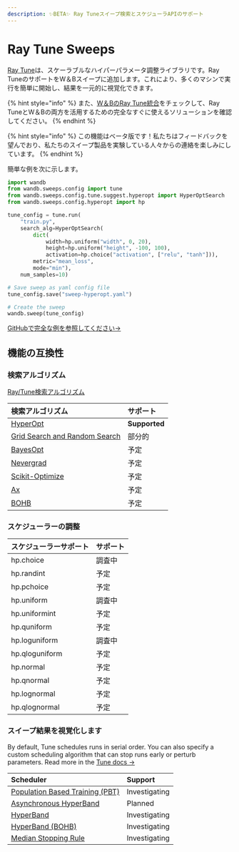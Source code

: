 ```yaml
---
description: ✨BETA✨ Ray Tuneスイープ検索とスケジューラAPIのサポート
---
```


# Ray Tune Sweeps

 [Ray Tune](https://ray.readthedocs.io/en/latest/tune.html)は、スケーラブルなハイパーパラメータ調整ライブラリです。Ray TuneのサポートをW＆Bスイープに追加します。これにより、多くのマシンで実行を簡単に開始し、結果を一元的に視覚化できます。

{% hint style="info" %}
また、[W＆BのRay Tune統合](https://app.gitbook.com/@weights-and-biases/s/docs/~/drafts/-MNdlQobOrN8f63KfkRZ/v/japanese/integrations/ray-tune)をチェックして、Ray TuneとW＆Bの両方を活用するための完全なすぐに使えるソリューションを確認してください。
{% endhint %}

{% hint style="info" %}
 この機能はベータ版です！私たちはフィードバックを望んでおり、私たちのスイープ製品を実験している人々からの連絡を楽しみにしています。
{% endhint %}

 簡単な例を次に示します。

```python
import wandb
from wandb.sweeps.config import tune
from wandb.sweeps.config.tune.suggest.hyperopt import HyperOptSearch
from wandb.sweeps.config.hyperopt import hp

tune_config = tune.run(
    "train.py",
    search_alg=HyperOptSearch(
        dict(
            width=hp.uniform("width", 0, 20),
            height=hp.uniform("height", -100, 100),
            activation=hp.choice("activation", ["relu", "tanh"])),
        metric="mean_loss",
        mode="min"),
    num_samples=10)

# Save sweep as yaml config file
tune_config.save("sweep-hyperopt.yaml")

# Create the sweep
wandb.sweep(tune_config)
```

[GitHubで完全な例を参照してください→](https://github.com/wandb/examples/tree/master/examples/keras/keras-cnn-fashion)

##  機能の互換性

### 検索アルゴリズム

 [Ray/Tune検索アルゴリズム](https://ray.readthedocs.io/en/latest/tune-searchalg.html)

| 検索アルゴリズム |  サポート |
| :--- | :--- |
| [HyperOpt](https://ray.readthedocs.io/en/latest/tune-searchalg.html#hyperopt-search-tree-structured-parzen-estimators) | **Supported** |
| [Grid Search and Random Search](https://ray.readthedocs.io/en/latest/tune-searchalg.html#variant-generation-grid-search-random-search) |  部分的 |
| [BayesOpt](https://ray.readthedocs.io/en/latest/tune-searchalg.html#bayesopt-search) | 予定 |
| [Nevergrad](https://ray.readthedocs.io/en/latest/tune-searchalg.html#nevergrad-search) | 予定 |
| [Scikit-Optimize](https://ray.readthedocs.io/en/latest/tune-searchalg.html#scikit-optimize-search) | 予定 |
| [Ax](https://ray.readthedocs.io/en/latest/tune-searchalg.html#ax-search) | 予定 |
| [BOHB](https://ray.readthedocs.io/en/latest/tune-searchalg.html#bohb) | 予定 |

###  スケジューラーの調整

| スケジューラーサポート  |  サポート |
| :--- | :--- |
| hp.choice | 調査中 |
| hp.randint | 予定 |
| hp.pchoice | 予定 |
| hp.uniform |  調査中 |
| hp.uniformint |  予定 |
| hp.quniform | 予定 |
| hp.loguniform | 調査中 |
| hp.qloguniform |  予定 |
| hp.normal | 予定 |
| hp.qnormal | 予定 |
| hp.lognormal | 予定 |
| hp.qlognormal | 予定 |

###  スイープ結果を視覚化します

By default, Tune schedules runs in serial order. You can also specify a custom scheduling algorithm that can stop runs early or perturb parameters. Read more in the [Tune docs →](https://ray.readthedocs.io/en/latest/tune-schedulers.html)

| Scheduler | Support |
| :--- | :--- |
| [Population Based Training \(PBT\)](https://ray.readthedocs.io/en/latest/tune-schedulers.html#population-based-training-pbt) | Investigating |
| [Asynchronous HyperBand](https://ray.readthedocs.io/en/latest/tune-schedulers.html#asynchronous-hyperband) | Planned |
| [HyperBand](https://ray.readthedocs.io/en/latest/tune-schedulers.html#hyperband) | Investigating |
| [HyperBand \(BOHB\)](https://ray.readthedocs.io/en/latest/tune-schedulers.html#hyperband-bohb) | Investigating |
| [Median Stopping Rule](https://ray.readthedocs.io/en/latest/tune-schedulers.html#median-stopping-rule) | Investigating |

